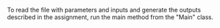 To read the file with parameters and inputs and generate the outputs described in the assignment, run
the main method from the "Main" class.
